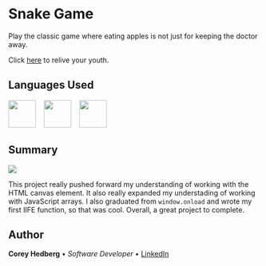 # Snake Game

Play the classic game where eating apples is not just for keeping the doctor away.

Click [here](https://coreyhedberg.github.io/snake_game/) to relive your youth.

## Languages Used

<image src="readme_files/html.svg" width="55">&nbsp; &nbsp; <image src="readme_files/css.svg" width="55">&nbsp; &nbsp; <image src="readme_files/js.svg" width="55">

## Summary

<image src="readme_files/screenshot.gif">

This project really pushed forward my understanding of working with the HTML canvas element. It also really expanded my understading of working with JavaScript arrays. I also graduated from <code>window.onload</code> and wrote my first IIFE function, so that was cool. Overall, a great project to complete.

## Author

**Corey Hedberg** &bull; _Software Developer_ &bull; [LinkedIn](https://www.linkedin.com/in/coreyhedberg/)
